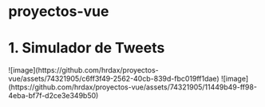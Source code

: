# proyectos-vue

<h1>1. Simulador de Tweets</h1>
![image](https://github.com/hrdax/proyectos-vue/assets/74321905/c6ff3f49-2562-40cb-839d-fbc019ff1dae)
![image](https://github.com/hrdax/proyectos-vue/assets/74321905/11449b49-ff98-4eba-bf7f-d2ce3e349b50)


